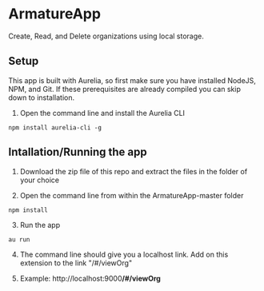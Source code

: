 # ArmatureApp
Create, Read, and Delete organizations using local storage.

## Setup

This app is built with Aurelia, so first make sure you have installed NodeJS, NPM, and Git.
If these prerequisites are already compiled you can skip down to installation.

1. Open the command line and install the Aurelia CLI

```
npm install aurelia-cli -g
```

## Intallation/Running the app

1. Download the zip file of this repo and extract the files in the folder of your choice

2. Open the command line from within the ArmatureApp-master folder 

```
npm install
```
3. Run the app 

```
au run
```

4. The command line should give you a localhost link. Add on this extension to the link "/#/viewOrg"


5. Example: http://localhost:9000<b>/#/viewOrg</b>

